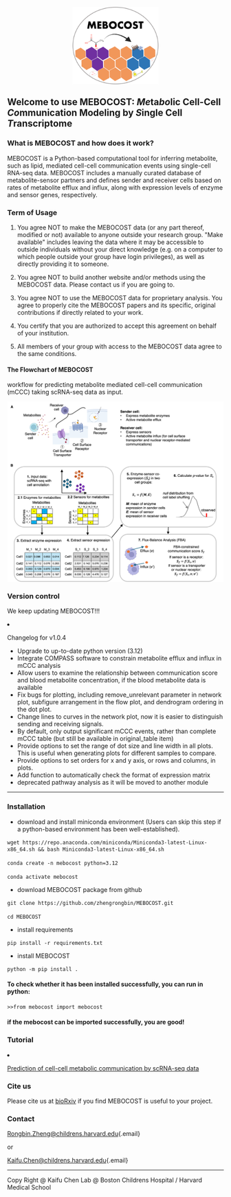 <img src="./images/mebocost_logo.png" width="200" height="180" style="margin-left: auto; margin-right: auto;display: block;"/></img>

## Welcome to use MEBOCOST: <I>Me</I>ta<I>bo</I>lic Cell-Cell <I>Co</I>mmunication Modeling by <I>S</I>ingle Cell <I>T</I>ranscriptome

### What is MEBOCOST and how does it work?

<p>

MEBOCOST is a Python-based computational tool for inferring metabolite, such as lipid, mediated cell-cell communication events using single-cell RNA-seq data. MEBOCOST includes a manually curated database of metabolite-sensor partners and defines sender and receiver cells based on rates of metabolite efflux and influx, along with expression levels of enzyme and sensor genes, respectively.

</p>

### Term of Usage

1.  You agree NOT to make the MEBOCOST data (or any part thereof, modified or not) available to anyone outside your research group. "Make available" includes leaving the data where it may be accessible to outside individuals without your direct knowledge (e.g. on a computer to which people outside your group have login privileges), as well as directly providing it to someone.

2.  You agree NOT to build another website and/or methods using the MEBOCOST data. Please contact us if you are going to.

3.  You agree NOT to use the MEBOCOST data for proprietary analysis. You agree to properly cite the MEBOCOST papers and its specific, original contributions if directly related to your work.

4.  You certify that you are authorized to accept this agreement on behalf of your institution.

5.  All members of your group with access to the MEBOCOST data agree to the same conditions.

#### The Flowchart of MEBOCOST

<p>

workflow for predicting metabolite mediated cell-cell communication (mCCC) taking scRNA-seq data as input.

</p>

<img src="./images/Mebocost_update.png" style="margin-left: auto; margin-right: auto;display: block;"/></img>

### Version control

<p>

We keep updating MEBOCOST!!!

</p>

<li>

Changelog for v1.0.4

</li>

-   Upgrade to up-to-date python version (3.12)
-   Integrate COMPASS software to constrain metabolite efflux and influx in mCCC analysis
-   Allow users to examine the relationship between communication score and blood metabolite concentration, if the blood metabolite data is available
-   Fix bugs for plotting, including remove_unrelevant parameter in network plot, subfigure arrangement in the flow plot, and dendrogram ordering in the dot plot.
-   Change lines to curves in the network plot, now it is easier to distinguish sending and receiving signals.
-   By default, only output significant mCCC events, rather than complete mCCC table (but still be available in original_table item)
-   Provide options to set the range of dot size and line width in all plots. This is useful when generating plots for different samples to compare.
-   Provide options to set orders for x and y axis, or rows and columns, in plots.
-   Add function to automatically check the format of expression matrix
-   deprecated pathway analysis as it will be moved to another module

<hr>

### Installation

-   download and install miniconda environment (Users can skip this step if a python-based environment has been well-established).

```{bash}
wget https://repo.anaconda.com/miniconda/Miniconda3-latest-Linux-x86_64.sh && bash Miniconda3-latest-Linux-x86_64.sh

conda create -n mebocost python=3.12

conda activate mebocost
```

-   download MEBOCOST package from github

```{bash}
git clone https://github.com/zhengrongbin/MEBOCOST.git

cd MEBOCOST
```

-   install requirements

```{bash}
pip install -r requirements.txt
```

-   install MEBOCOST

```{bash}
python -m pip install .
```

#### To check whether it has been installed successfully, you can run in python:

```{python}
>>from mebocost import mebocost
```

#### if the mebocost can be imported successfully, you are good!

### Tutorial

<li>

<a href='./Demo_Communication_Prediction.ipynb' target='_blank'>Prediction of cell-cell metabolic communication by scRNA-seq data</a>

</li>

### Cite us

<p>

Please cite us at <a href='https://www.biorxiv.org/content/10.1101/2022.05.30.494067v1' target='_blank'>bioRxiv</a> if you find MEBOCOST is useful to your project.

</p>

### Contact

[Rongbin.Zheng\@childrens.harvard.edu](mailto:Rongbin.Zheng@childrens.harvard.edu){.email}

or

[Kaifu.Chen\@childrens.harvard.edu](mailto:Kaifu.Chen@childrens.harvard.edu){.email}

<hr>

Copy Right \@ Kaifu Chen Lab \@ Boston Childrens Hospital / Harvard Medical School
